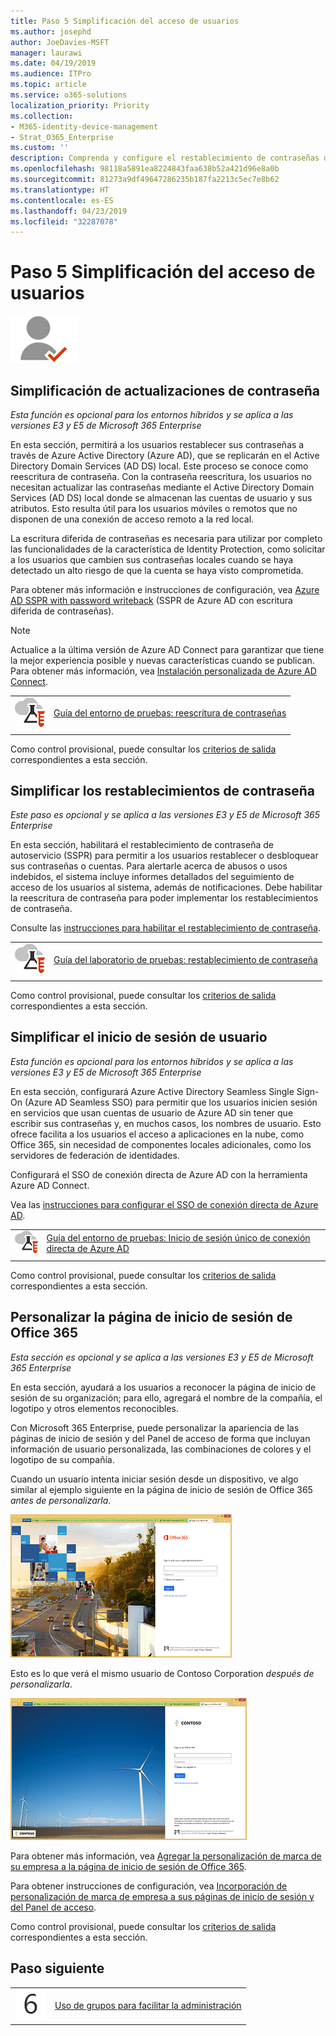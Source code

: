 ```yaml
---
title: Paso 5 Simplificación del acceso de usuarios
ms.author: josephd
author: JoeDavies-MSFT
manager: laurawi
ms.date: 04/19/2019
ms.audience: ITPro
ms.topic: article
ms.service: o365-solutions
localization_priority: Priority
ms.collection:
- M365-identity-device-management
- Strat_O365_Enterprise
ms.custom: ''
description: Comprenda y configure el restablecimiento de contraseñas de autoservicio (SSPR) para Azure AD.
ms.openlocfilehash: 98118a5891ea8224843faa638b52a421d96e8a0b
ms.sourcegitcommit: 81273a9df49647286235b187fa2213c5ec7e8b62
ms.translationtype: HT
ms.contentlocale: es-ES
ms.lasthandoff: 04/23/2019
ms.locfileid: "32287078"
---
```

# <a name="step-5-simplify-access-for-users"></a>Paso 5 Simplificación del acceso de usuarios

![](./media/deploy-foundation-infrastructure/identity_icon-small.png)


<a name="identity-pw-writeback"></a>
## <a name="simplify-password-updates"></a>Simplificación de actualizaciones de contraseña

*Esta función es opcional para los entornos híbridos y se aplica a las versiones E3 y E5 de Microsoft 365 Enterprise*

En esta sección, permitirá a los usuarios restablecer sus contraseñas a través de Azure Active Directory (Azure AD), que se replicarán en el Active Directory Domain Services (AD DS) local. Este proceso se conoce como reescritura de contraseña. Con la contraseña reescritura, los usuarios no necesitan actualizar las contraseñas mediante el Active Directory Domain Services (AD DS) local donde se almacenan las cuentas de usuario y sus atributos. Esto resulta útil para los usuarios móviles o remotos que no disponen de una conexión de acceso remoto a la red local.

La escritura diferida de contraseñas es necesaria para utilizar por completo las funcionalidades de la característica de Identity Protection, como solicitar a los usuarios que cambien sus contraseñas locales cuando se haya detectado un alto riesgo de que la cuenta se haya visto comprometida.

Para obtener más información e instrucciones de configuración, vea [Azure AD SSPR with password writeback](https://docs.microsoft.com/azure/active-directory/active-directory-passwords-writeback) (SSPR de Azure AD con escritura diferida de contraseñas).

>[!Note]
>Actualice a la última versión de Azure AD Connect para garantizar que tiene la mejor experiencia posible y nuevas características cuando se publican. Para obtener más información, vea [Instalación personalizada de Azure AD Connect](https://docs.microsoft.com/azure/active-directory/connect/active-directory-aadconnect-get-started-custom).
>

|||
|:-------|:-----|
|![Guías de laboratorio de pruebas para Microsoft Cloud](media/m365-enterprise-test-lab-guides/cloud-tlg-icon-small.png)| [Guía del entorno de pruebas: reescritura de contraseñas](password-writeback-m365-ent-test-environment.md) |
|||

Como control provisional, puede consultar los [criterios de salida](identity-exit-criteria.md#crit-identity-pw-writeback) correspondientes a esta sección.

<a name="identity-pw-reset"></a>
## <a name="simplify-password-resets"></a>Simplificar los restablecimientos de contraseña

*Este paso es opcional y se aplica a las versiones E3 y E5 de Microsoft 365 Enterprise*

En esta sección, habilitará el restablecimiento de contraseña de autoservicio (SSPR) para permitir a los usuarios restablecer o desbloquear sus contraseñas o cuentas. Para alertarle acerca de abusos o usos indebidos, el sistema incluye informes detallados del seguimiento de acceso de los usuarios al sistema, además de notificaciones. Debe habilitar la reescritura de contraseña para poder implementar los restablecimientos de contraseña.

Consulte las [instrucciones para habilitar el restablecimiento de contraseña](https://docs.microsoft.com/azure/active-directory/authentication/howto-sspr-deployment).

|||
|:-------|:-----|
|![Guías de laboratorio de pruebas para Microsoft Cloud](media/m365-enterprise-test-lab-guides/cloud-tlg-icon-small.png)| [Guía del laboratorio de pruebas: restablecimiento de contraseña](password-reset-m365-ent-test-environment.md) |
|||

Como control provisional, puede consultar los [criterios de salida](identity-exit-criteria.md#crit-identity-pw-reset) correspondientes a esta sección.


<a name="identity-sso"></a>
## <a name="simplify-user-sign-in"></a>Simplificar el inicio de sesión de usuario

*Esta función es opcional para los entornos híbridos y se aplica a las versiones E3 y E5 de Microsoft 365 Enterprise*

En esta sección, configurará Azure Active Directory Seamless Single Sign-On (Azure AD Seamless SSO) para permitir que los usuarios inicien sesión en servicios que usan cuentas de usuario de Azure AD sin tener que escribir sus contraseñas y, en muchos casos, los nombres de usuario. Esto ofrece facilita a los usuarios el acceso a aplicaciones en la nube, como Office 365, sin necesidad de componentes locales adicionales, como los servidores de federación de identidades.

Configurará el SSO de conexión directa de Azure AD con la herramienta Azure AD Connect.

Vea las [instrucciones para configurar el SSO de conexión directa de Azure AD](https://docs.microsoft.com/azure/active-directory/connect/active-directory-aadconnect-sso-quick-start).

|||
|:-------|:-----|
|![Guías del entorno de pruebas para Microsoft Cloud](media/m365-enterprise-test-lab-guides/cloud-tlg-icon-small.png)| [Guía del entorno de pruebas: Inicio de sesión único de conexión directa de Azure AD](single-sign-on-m365-ent-test-environment.md) |
|||

Como control provisional, puede consultar los [criterios de salida](identity-exit-criteria.md#crit-identity-sso) correspondientes a esta sección.


<a name="identity-custom-sign-in"></a>
## <a name="customize-the-office-365-sign-in-page"></a>Personalizar la página de inicio de sesión de Office 365

*Esta sección es opcional y se aplica a las versiones E3 y E5 de Microsoft 365 Enterprise*

En esta sección, ayudará a los usuarios a reconocer la página de inicio de sesión de su organización; para ello, agregará el nombre de la compañía, el logotipo y otros elementos reconocibles. 

Con Microsoft 365 Enterprise, puede personalizar la apariencia de las páginas de inicio de sesión y del Panel de acceso de forma que incluyan información de usuario personalizada, las combinaciones de colores y el logotipo de su compañía. 

Cuando un usuario intenta iniciar sesión desde un dispositivo, ve algo similar al ejemplo siguiente en la página de inicio de sesión de Office 365 *antes de personalizarla*.

![Ejemplo de la página de inicio de sesión de Office 365 antes de personalizarla](./media/identity-customize-office-365-sign-in/id-step01-sign-in-before.png)

Esto es lo que verá el mismo usuario de Contoso Corporation *después de personalizarla*.

![Ejemplo de la página de inicio de sesión de Office 365 después de personalizarla](./media/identity-customize-office-365-sign-in/id-step01-sign-in-after.png)

Para obtener más información, vea [Agregar la personalización de marca de su empresa a la página de inicio de sesión de Office 365](https://docs.microsoft.com/office365/admin/setup/customize-sign-in-page).

Para obtener instrucciones de configuración, vea [Incorporación de personalización de marca de empresa a sus páginas de inicio de sesión y del Panel de acceso](http://aka.ms/aadpaddbranding).

Como control provisional, puede consultar los [criterios de salida](identity-exit-criteria.md#crit-identity-custom-sign-in) correspondientes a esta sección.


## <a name="next-step"></a>Paso siguiente

|||
|:-------|:-----|
|![](./media/stepnumbers/Step6.png)| [Uso de grupos para facilitar la administración](identity-self-service-group-management.md) |


